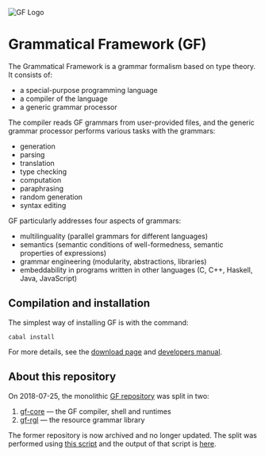![GF Logo](doc/Logos/gf1.svg)

# Grammatical Framework (GF)

The Grammatical Framework is a grammar formalism based on type theory.
It consists of:

- a special-purpose programming language
- a compiler of the language
- a generic grammar processor

The compiler reads GF grammars from user-provided files, and the
generic grammar processor performs various tasks with the grammars:

- generation
- parsing
- translation
- type checking
- computation
- paraphrasing
- random generation
- syntax editing

GF particularly addresses four aspects of grammars:

- multilinguality (parallel grammars for different languages)
- semantics (semantic conditions of well-formedness, semantic properties of expressions)
- grammar engineering (modularity, abstractions, libraries)
- embeddability in programs written in other languages (C, C++, Haskell, Java, JavaScript)

## Compilation and installation

The simplest way of installing GF is with the command:
```
cabal install
```

For more details, see the [download page](http://www.grammaticalframework.org/download/index.html)
and [developers manual](http://www.grammaticalframework.org/doc/gf-developers.html).

## About this repository

On 2018-07-25, the monolithic [GF repository](https://github.com/GrammaticalFramework/GF)
was split in two:

1. [gf-core](https://github.com/GrammaticalFramework/gf-core) —  the GF compiler, shell and runtimes
2. [gf-rgl](https://github.com/GrammaticalFramework/gf-rgl) — the resource grammar library

The former repository is now archived and no longer updated.
The split was performed using [this script](https://github.com/GrammaticalFramework/GF/blob/30ae1b5a5f73513ac5825ca6712186ef8afe9fd4/split/run.sh)
and the output of that script is [here](https://gist.github.com/johnjcamilleri/a6c43ff61f15a9657b457ac94ab7db61).

